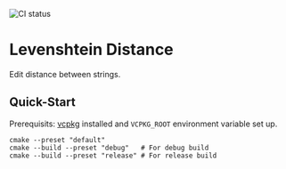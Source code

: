 ![CI status](https://github.com/lclutz/Levenshtein-Distance/actions/workflows/ci.yml/badge.svg)

# Levenshtein Distance

Edit distance between strings.

## Quick-Start

Prerequisits: [vcpkg](https://github.com/microsoft/vcpkg) installed and
              `VCPKG_ROOT` environment variable set up.

```shell
cmake --preset "default"
cmake --build --preset "debug"   # For debug build
cmake --build --preset "release" # For release build
```
